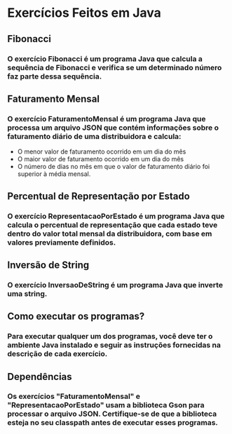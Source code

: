 # Exercícios Feitos em Java #

## Fibonacci ##
### O exercício Fibonacci é um programa Java que calcula a sequência de Fibonacci e verifica se um determinado número faz parte dessa sequência. ###

## Faturamento Mensal ##
### O exercício FaturamentoMensal é um programa Java que processa um arquivo JSON que contém informações sobre o faturamento diário de uma distribuidora e calcula: ###

* O menor valor de faturamento ocorrido em um dia do mês
* O maior valor de faturamento ocorrido em um dia do mês
* O número de dias no mês em que o valor de faturamento diário foi superior à média mensal.

## Percentual de Representação por Estado ##
### O exercício RepresentacaoPorEstado é um programa Java que calcula o percentual de representação que cada estado teve dentro do valor total mensal da distribuidora, com base em valores previamente definidos. ###

## Inversão de String ##
### O exercício InversaoDeString é um programa Java que inverte uma string. ###

## Como executar os programas? ##
### Para executar qualquer um dos programas, você deve ter o ambiente Java instalado e seguir as instruções fornecidas na descrição de cada exercício. ###

## Dependências ##
### Os exercícios "FaturamentoMensal" e "RepresentacaoPorEstado" usam a biblioteca Gson para processar o arquivo JSON. Certifique-se de que a biblioteca esteja no seu classpath antes de executar esses programas. ###
